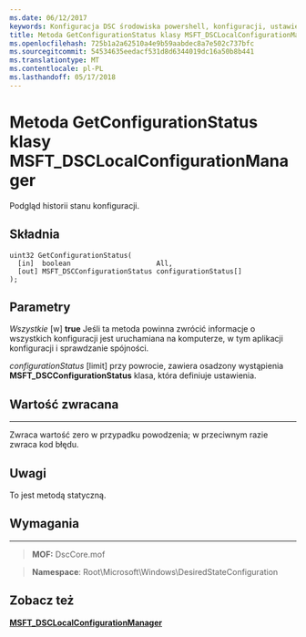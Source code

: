 ```yaml
---
ms.date: 06/12/2017
keywords: Konfiguracja DSC środowiska powershell, konfiguracji, ustawienia
title: Metoda GetConfigurationStatus klasy MSFT_DSCLocalConfigurationManager
ms.openlocfilehash: 725b1a2a62510a4e9b59aabdec8a7e502c737bfc
ms.sourcegitcommit: 54534635eedacf531d8d6344019dc16a50b8b441
ms.translationtype: MT
ms.contentlocale: pl-PL
ms.lasthandoff: 05/17/2018
---
```

# <a name="getconfigurationstatus-method-of-the-msftdsclocalconfigurationmanager-class"></a>Metoda GetConfigurationStatus klasy MSFT_DSCLocalConfigurationManager

Podgląd historii stanu konfiguracji.

<a name="syntax"></a>Składnia
------

```mof
uint32 GetConfigurationStatus(
  [in]  boolean                     All,
  [out] MSFT_DSCConfigurationStatus configurationStatus[]
);
```

<a name="parameters"></a>Parametry
----------

*Wszystkie* \[w\] **true** Jeśli ta metoda powinna zwrócić informacje o wszystkich konfiguracji jest uruchamiana na komputerze, w tym aplikacji konfiguracji i sprawdzanie spójności.

*configurationStatus* \[limit\] przy powrocie, zawiera osadzony wystąpienia **MSFT_DSCConfigurationStatus** klasa, która definiuje ustawienia.

## <a name="return-value"></a>Wartość zwracana
------------

Zwraca wartość zero w przypadku powodzenia; w przeciwnym razie zwraca kod błędu.

## <a name="remarks"></a>Uwagi

To jest metodą statyczną.

## <a name="requirements"></a>Wymagania
------------
>**MOF:** DscCore.mof

>**Namespace**: Root\Microsoft\Windows\DesiredStateConfiguration


## <a name="see-also"></a>Zobacz też


[**MSFT_DSCLocalConfigurationManager**](msft-dsclocalconfigurationmanager.md)